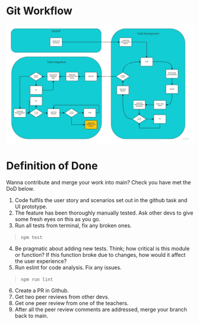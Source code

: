 # Git Workflow

![Git Workflow](./git-flow.jpg)

# Definition of Done

Wanna contribute and merge your work into main?  Check you have met the DoD below.

1. Code fulfils the user story and scenarios set out in the github task and UI prototype.
2. The feature has been thoroughly manually tested. Ask other devs to give some fresh eyes on this as you go.
3. Run all tests from terminal, fix any broken ones.
> `npm test`
4. Be pragmatic about adding new tests. Think; how critical is this module or function? If this function broke due to changes, how would it affect the user experience?
5. Run eslint for code analysis. Fix any issues.
> `npm run lint`
6. Create a PR in Github.
7. Get two peer reviews from other devs.
8. Get one peer review from one of the teachers.
9. After all the peer review comments are addressed, merge your branch back to main.

